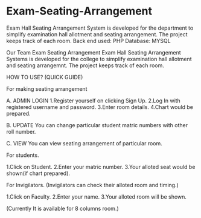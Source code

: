 # Exam-Seating-Arrangement
Exam Hall Seating Arrangement System is developed for the department to simplify examination hall allotment and seating arrangement. The project keeps track of each room. 
Back end used: PHP
Database: MYSQL

Our Team
Exam Seating Arrangement
Exam Hall Seating Arrangement Systems is developed for the college to simplify examination hall allotment and seating arrangemnt. The project keeps track of each room.

HOW TO USE? (QUICK GUIDE)

For making seating arrangement

A. ADMIN LOGIN
1.Register yourself on clicking Sign Up.
2.Log In with registered username and password.
3.Enter room details.
4.Chart would be prepared.


B. UPDATE
You can change particular student matric numbers with other roll number.


C. VIEW
You can view seating arrangement of particular room.


For students.

1.Click on Student.
2.Enter your matric number.
3.Your alloted seat would be shown(if chart prepared).


For Invigilators.
(Invigilators can check their alloted room and timing.)

1.Click on Faculty.
2.Enter your name.
3.Your alloted room will be shown.

(Currently It is available for 8 columns room.)
